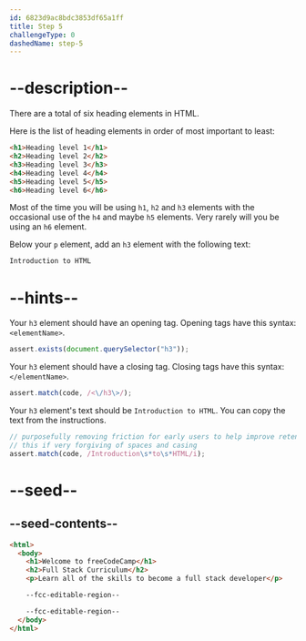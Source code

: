 ```yaml
---
id: 6823d9ac8bdc3853df65a1ff
title: Step 5
challengeType: 0
dashedName: step-5
---
```


# --description--

There are a total of six heading elements in HTML. 

Here is the list of heading elements in order of most important to least:

```html
<h1>Heading level 1</h1>
<h2>Heading level 2</h2>
<h3>Heading level 3</h3>
<h4>Heading level 4</h4>
<h5>Heading level 5</h5>
<h6>Heading level 6</h6>
```

Most of the time you will be using `h1`, `h2` and `h3` elements with the occasional use of the `h4` and maybe `h5` elements. Very rarely will you be using an `h6` element. 

Below your `p` element, add an `h3` element with the following text:

```md
Introduction to HTML
```

# --hints--

Your `h3` element should have an opening tag. Opening tags have this syntax: `<elementName>`.

```js
assert.exists(document.querySelector("h3"));
```

Your `h3` element should have a closing tag. Closing tags have this syntax: `</elementName>`.

```js
assert.match(code, /<\/h3\>/);
```

Your `h3` element's text should be `Introduction to HTML`. You can copy the text from the instructions. 

```js
// purposefully removing friction for early users to help improve retention in early lessons
// this if very forgiving of spaces and casing
assert.match(code, /Introduction\s*to\s*HTML/i);
```

# --seed--

## --seed-contents--

```html
<html>
  <body>
    <h1>Welcome to freeCodeCamp</h1>
    <h2>Full Stack Curriculum</h2>
    <p>Learn all of the skills to become a full stack developer</p>

    --fcc-editable-region--

    --fcc-editable-region--
  </body>
</html>  
```
